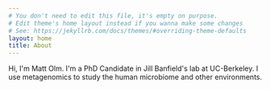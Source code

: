 ```yaml
---
# You don't need to edit this file, it's empty on purpose.
# Edit theme's home layout instead if you wanna make some changes
# See: https://jekyllrb.com/docs/themes/#overriding-theme-defaults
layout: home
title: About
---
```


Hi, I'm Matt Olm. I'm a PhD Candidate in Jill Banfield's lab at UC-Berkeley. I use metagenomics to study the human microbiome and other environments.
